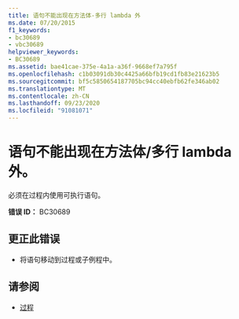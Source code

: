 ```yaml
---
title: 语句不能出现在方法体-多行 lambda 外
ms.date: 07/20/2015
f1_keywords:
- bc30689
- vbc30689
helpviewer_keywords:
- BC30689
ms.assetid: bae41cae-375e-4a1a-a36f-9668ef7a795f
ms.openlocfilehash: c1b03091db30c4425a66bfb19cd1fb83e21623b5
ms.sourcegitcommit: bf5c5850654187705bc94cc40ebfb62fe346ab02
ms.translationtype: MT
ms.contentlocale: zh-CN
ms.lasthandoff: 09/23/2020
ms.locfileid: "91081071"
---
```

# <a name="statement-cannot-appear-outside-of-a-method-bodymultiline-lambda"></a>语句不能出现在方法体/多行 lambda 外。

必须在过程内使用可执行语句。  
  
 **错误 ID：** BC30689  
  
## <a name="to-correct-this-error"></a>更正此错误  
  
- 将语句移动到过程或子例程中。  
  
## <a name="see-also"></a>请参阅

- [过程](../programming-guide/language-features/procedures/index.md)
